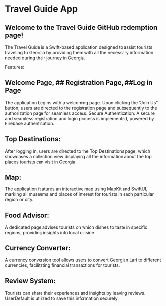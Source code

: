 # Travel Guide App

## Welcome to the Travel Guide GitHub redemption page!

The Travel Guide is a Swift-based application designed to assist tourists traveling to Georgia by providing them with all the necessary information needed during their journey in Georgia.

Features:

## Welcome Page, ## Registration Page, ##Log in Page
The application begins with a welcoming page. Upon clicking the "Join Us" button, users are directed to the 
registration page and subsequently to the authorization page for seamless access.
Secure Authentication: A secure and seamless registration and login process is implemented, powered by Firebase authentication.

## Top Destinations: 
After logging in, users are directed to the Top Destinations page, which showcases a collection view displaying all the information about the top places tourists can visit in Georgia. 
## Map: 
The application features an interactive map using MapKit and SwiftUI, marking all museums and places of interest for tourists in each particular region or city.
## Food Advisor: 
A dedicated page advises tourists on which dishes to taste in specific regions, providing insights into local cuisine.
## Currency Converter: 
A currency conversion tool allows users to convert Georgian Lari to different currencies, facilitating financial transactions for tourists.
## Review System: 
Tourists can share their experiences and insights by leaving reviews. UserDefault is utilized to save this information securely.
